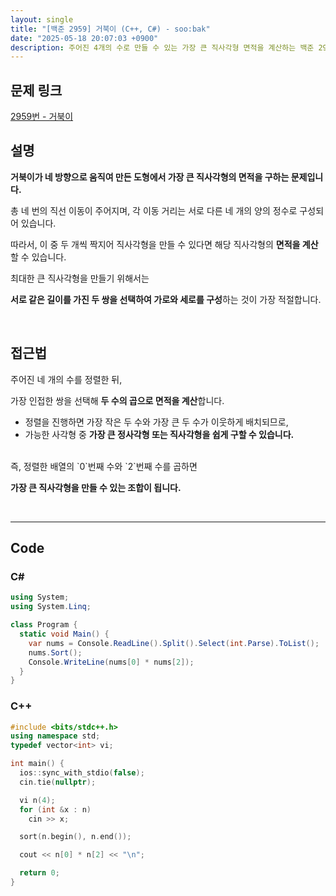 ```yaml
---
layout: single
title: "[백준 2959] 거북이 (C++, C#) - soo:bak"
date: "2025-05-18 20:07:03 +0900"
description: 주어진 4개의 수로 만들 수 있는 가장 큰 직사각형 면적을 계산하는 백준 2959번 거북이 문제의 C# 및 C++ 풀이 및 해설
---
```


## 문제 링크
[2959번 - 거북이](https://www.acmicpc.net/problem/2959)

## 설명

**거북이가 네 방향으로 움직여 만든 도형에서 가장 큰 직사각형의 면적을 구하는 문제입니다.**

총 네 번의 직선 이동이 주어지며, 각 이동 거리는 서로 다른 네 개의 양의 정수로 구성되어 있습니다.

따라서, 이 중 두 개씩 짝지어 직사각형을 만들 수 있다면 해당 직사각형의 **면적을 계산**할 수 있습니다.

최대한 큰 직사각형을 만들기 위해서는

**서로 같은 길이를 가진 두 쌍을 선택하여 가로와 세로를 구성**하는 것이 가장 적절합니다.

<br>

## 접근법

주어진 네 개의 수를 정렬한 뒤,

가장 인접한 쌍을 선택해 **두 수의 곱으로 면적을 계산**합니다.

- 정렬을 진행하면 가장 작은 두 수와 가장 큰 두 수가 이웃하게 배치되므로,
- 가능한 사각형 중 **가장 큰 정사각형 또는 직사각형을 쉽게 구할 수 있습니다.**

<br>
즉, 정렬한 배열의 `0`번째 수와 `2`번째 수를 곱하면

**가장 큰 직사각형을 만들 수 있는 조합이 됩니다.**

<br>

---

## Code

### C#
```csharp
using System;
using System.Linq;

class Program {
  static void Main() {
    var nums = Console.ReadLine().Split().Select(int.Parse).ToList();
    nums.Sort();
    Console.WriteLine(nums[0] * nums[2]);
  }
}
```

### C++
```cpp
#include <bits/stdc++.h>
using namespace std;
typedef vector<int> vi;

int main() {
  ios::sync_with_stdio(false);
  cin.tie(nullptr);

  vi n(4);
  for (int &x : n)
    cin >> x;

  sort(n.begin(), n.end());

  cout << n[0] * n[2] << "\n";

  return 0;
}
```
